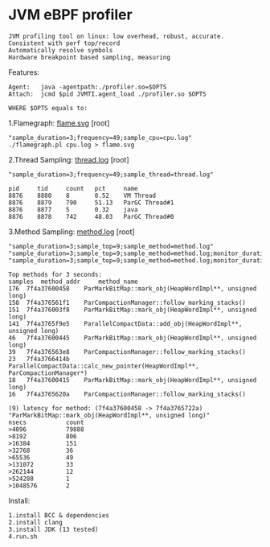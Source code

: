 # JVM eBPF profiler

    JVM profiling tool on linux: low overhead, robust, accurate. 
    Consistent with perf top/record
    Automatically resolve symbols
    Hardware breakpoint based sampling, measuring

Features: 

    Agent:   java -agentpath:./profiler.so=$OPTS
    Attach:  jcmd $pid JVMTI.agent_load ./profiler.so $OPTS
    
    WHERE $OPTS equals to:

1.Flamegraph: [flame.svg](https://github.com/weixingsun/jBProF/blob/master/flame.svg)  [root]

    "sample_duration=3;frequency=49;sample_cpu=cpu.log"
    ./flamegraph.pl cpu.log > flame.svg

2.Thread Sampling: [thread.log](https://github.com/weixingsun/jBProF/blob/master/thread.log)  [root]

    "sample_duration=3;frequency=49;sample_thread=thread.log"
    
    pid 	tid 	count	pct 	name
    8876	8880	8   	0.52	VM Thread
    8876	8879	790 	51.13	ParGC Thread#1
    8876	8877	5   	0.32	java
    8876	8878	742 	48.03	ParGC Thread#0

3.Method Sampling: [method.log](https://github.com/weixingsun/jBProF/blob/master/method.log)  [root]

    "sample_duration=3;sample_top=9;sample_method=method.log"
    "sample_duration=3;sample_top=9;sample_method=method.log;monitor_duration=1;count_top=3"
    "sample_duration=3;sample_top=9;sample_method=method.log;monitor_duration=1;lat_top=1"
    
    Top methods for 3 seconds:
    samples	 method_addr	 method_name
    176	 7f4a37600458	 ParMarkBitMap::mark_obj(HeapWordImpl**, unsigned long)
    158	 7f4a376561f1	 ParCompactionManager::follow_marking_stacks()
    151	 7f4a376003f8	 ParMarkBitMap::mark_obj(HeapWordImpl**, unsigned long)
    141	 7f4a3765f9e5	 ParallelCompactData::add_obj(HeapWordImpl**, unsigned long)
    46	 7f4a37600445	 ParMarkBitMap::mark_obj(HeapWordImpl**, unsigned long)
    39	 7f4a376563e8	 ParCompactionManager::follow_marking_stacks()
    23	 7f4a3766414b	 ParallelCompactData::calc_new_pointer(HeapWordImpl**, ParCompactionManager*)
    18	 7f4a37600415	 ParMarkBitMap::mark_obj(HeapWordImpl**, unsigned long)
    16	 7f4a3765620a	 ParCompactionManager::follow_marking_stacks()

    (9) latency for method: (7f4a37600458 -> 7f4a3765722a)	"ParMarkBitMap::mark_obj(HeapWordImpl**, unsigned long)"
    nsecs           count
    >4096           79888	 
    >8192           806	 
    >16384          151	 
    >32768          36	 
    >65536          49	 
    >131072         33	 
    >262144         12	 
    >524288         1	 
    >1048576        2	 


Install:

    1.install BCC & dependencies
    2.install clang
    3.install JDK (13 tested)
    4.run.sh
